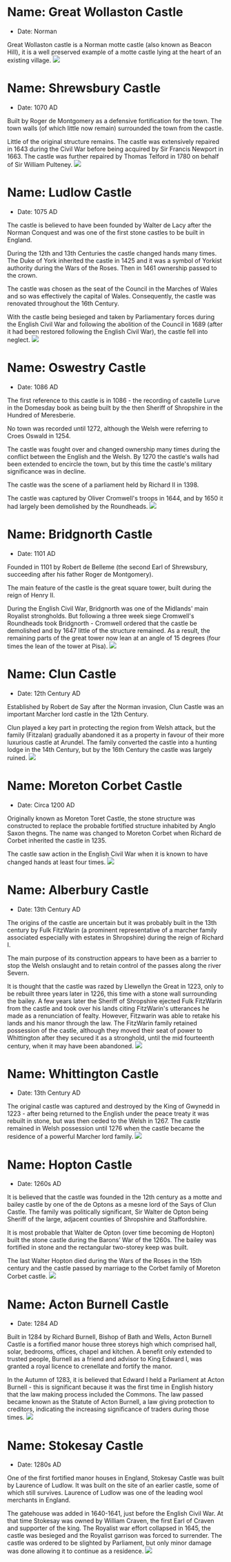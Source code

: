 # Name: Great Wollaston Castle
- Date: Norman

Great Wollaston castle is a Norman motte castle (also known as Beacon Hill), it is a well preserved example of a motte castle lying at the heart of an existing village.
![](../1shropshire/assets/images/castles/2021-04-17_13_55_52_DSC_9418_DxO.jpg)

# Name: Shrewsbury Castle
- Date: 1070 AD

Built by Roger de Montgomery as a defensive fortification for the town. The town walls (of which little now remain) surrounded the town from the castle.

Little of the original structure remains. The castle was extensively repaired in 1643 during the Civil War before being acquired by Sir Francis Newport in 1663. The castle was further repaired by Thomas Telford in 1780 on behalf of Sir William Pulteney.
![](../1shropshire/assets/images/castles/2018-07-14_12_32_05_DSC_2787_DxO.jpg)

# Name: Ludlow Castle
- Date: 1075 AD

The castle is believed to have been founded by Walter de Lacy after the Norman Conquest and was one of the first stone castles to be built in England.

During the 12th and 13th Centuries the castle changed hands many times. The Duke of York inherited the castle in 1425 and it was a symbol of Yorkist authority during the Wars of the Roses. Then in 1461 ownership passed to the crown.

The castle was chosen as the seat of the Council in the Marches of Wales and so was effectively the capital of Wales. Consequently, the castle was renovated throughout the 16th Century.

With the castle being besieged and taken by Parliamentary forces during the English Civil War and following the abolition of the Council in 1689 (after it had been restored following the English Civil War), the castle fell into neglect.
![](../1shropshire/assets/images/castles/2018-01-13_13_29_52_DSC01549_DxO.jpg)

# Name: Oswestry Castle
- Date: 1086 AD

The first reference to this castle is in 1086 - the recording of castelle Lurve in the Domesday book as being built by the then Sheriff of Shropshire in the Hundred of Meresberie.

No town was recorded until 1272, although the Welsh were referring to Croes Oswald in 1254.

The castle was fought over and changed ownership many times during the conflict between the English and the Welsh. By 1270 the castle's walls had been extended to encircle the town, but by this time the castle's military significance was in decline.

The castle was the scene of a parliament held by Richard II in 1398.

The castle was captured by Oliver Cromwell's troops in 1644, and by 1650 it had largely been demolished by the Roundheads.
![](../1shropshire/assets/images/castles/2019-02-16_13_23_41_DSC_3368_DxO_L.jpg)

# Name: Bridgnorth Castle
- Date: 1101 AD

Founded in 1101 by Robert de Belleme (the second Earl of Shrewsbury, succeeding after his father Roger de Montgomery).

The main feature of the castle is the great square tower, built during the reign of Henry II.

During the English Civil War, Bridgnorth was one of the Midlands' main Royalist strongholds. But following a three week siege Cromwell's Roundheads took Bridgnorth - Cromwell ordered that the castle be demolished and by 1647 little of the structure remained. As a result, the remaining parts of the great tower now lean at an angle of 15 degrees (four times the lean of the tower at Pisa).
![](../1shropshire/assets/images/castles/2019-02-02_14_34_09_DSC_3187_DxO.jpg)

# Name: Clun Castle
- Date: 12th Century AD

Established by Robert de Say after the Norman invasion, Clun Castle was an important Marcher lord castle in the 12th Century.

Clun played a key part in protecting the region from Welsh attack, but the family (Fitzalan) gradually abandoned it as a property in favour of their more luxurious castle at Arundel. The family converted the castle into a hunting lodge in the 14th Century, but by the 16th Century the castle was largely ruined.
![](../1shropshire/assets/images/castles/2018-06-30_15_25_44_DSC_2668_DxO_L.jpg)

# Name: Moreton Corbet Castle
- Date: Circa 1200 AD

Originally known as Moreton Toret Castle, the stone structure was constructed to replace the probable fortified structure inhabited by Anglo Saxon thegns. The name was changed to Moreton Corbet when Richard de Corbet inherited the castle in 1235.

The castle saw action in the English Civil War when it is known to have changed hands at least four times.
![](../1shropshire/assets/images/castles/2018-09-29_15_27_31_DSC_2907_DxO.jpg)

# Name: Alberbury Castle
- Date: 13th Century AD

The origins of the castle are uncertain but it was probably built in the 13th century by Fulk FitzWarin (a prominent representative of a marcher family associated especially with estates in Shropshire) during the reign of Richard I.

The main purpose of its construction appears to have been as a barrier to stop the Welsh onslaught and to retain control of the passes along the river Severn.

It is thought that the castle was razed by Llewellyn the Great in 1223, only to be rebuilt three years later in 1226, this time with a stone wall surrounding the bailey. A few years later the Sheriff of Shropshire ejected Fulk FitzWarin from the castle and took over his lands citing FitzWarin's utterances he made as a renunciation of fealty. However, Fitzwarin was able to retake his lands and his manor through the law. The FitzWarin family retained possession of the castle, although they moved their seat of power to Whittington after they secured it as a stronghold, until the mid fourteenth century, when it may have been abandoned.
![](../1shropshire/assets/images/castles/2021-04-17_15_00_45_DSC_9443_DxO.jpg)


# Name: Whittington Castle
- Date: 13th Century AD

The original castle was captured and destroyed by the King of Gwynedd in 1223 - after being returned to the English under the peace treaty it was rebuilt in stone, but was then ceded to the Welsh in 1267. The castle remained in Welsh possession until 1276 when the castle became the residence of a powerful Marcher lord family.
![](../1shropshire/assets/images/castles/2020-06-20_13_37_21_DSC_7290_DxO_L.jpg)

# Name: Hopton Castle
- Date: 1260s AD

It is believed that the castle was founded in the 12th century as a motte and bailey castle by one of the de Optons as a mesne lord of the Says of Clun Castle. The family was politically significant, Sir Walter de Opton being Sheriff of the large, adjacent counties of Shropshire and Staffordshire.

It is most probable that Walter de Opton (over time becoming de Hopton) built the stone castle during the Barons’ War of the 1260s. The bailey was fortified in stone and the rectangular two-storey keep was built.

The last Walter Hopton died during the Wars of the Roses in the 15th century and the castle passed by marriage to the Corbet family of Moreton Corbet castle.
![](../1shropshire/assets/images/castles/2018-02-24_16_11_09_DSC_2160_DxO.jpg)

# Name: Acton Burnell Castle
- Date: 1284 AD

Built in 1284 by Richard Burnell, Bishop of Bath and Wells, Acton Burnell Castle is a fortified manor house three storeys high which comprised hall, solar, bedrooms, offices, chapel and kitchen. A benefit only extended to trusted people, Burnell as a friend and advisor to King Edward I, was granted a royal licence to crenellate and fortify the manor.

In the Autumn of 1283, it is believed that Edward I held a Parliament at Acton Burnell - this is significant because it was the first time in English history that the law making process included the Commons. The law passed became known as the Statute of Acton Burnell, a law giving protection to creditors, indicating the increasing significance of traders during those times.
![](../1shropshire/assets/images/castles/2018-06-11_15_15_17_DSC_2621_DxO.jpg)

# Name: Stokesay Castle
- Date: 1280s AD

One of the first fortified manor houses in England, Stokesay Castle was built by Laurence of Ludlow. It was built on the site of an earlier castle, some of which still survives. Laurence of Ludlow was one of the leading wool merchants in England.

The gatehouse was added in 1640-1641, just before the English Civil War. At that time Stokesay was owned by William Craven, the first Earl of Craven and supporter of the king. The Royalist war effort collapsed in 1645, the castle was besieged and the Royalist garrison was forced to surrender. The castle was ordered to be slighted by Parliament, but only minor damage was done allowing it to continue as a residence.
![](../1shropshire/assets/images/castles/2019-08-23_12_51_08_DSC_4719_DxO.jpg)
